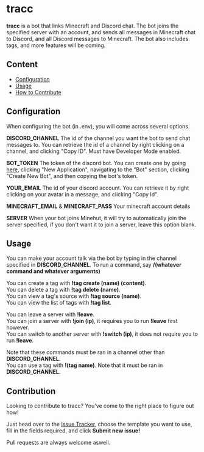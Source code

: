 # tracc

**tracc** is a bot that links Minecraft and Discord chat. The bot joins the specified server with an account, and sends all messages in Minecraft chat to Discord, and all Discord messages to Minecraft. The bot also includes tags, and more features will be coming.

## Content

- [Configuration](https://github.com/untitledgeese/tracc#configuration)
- [Usage](https://github.com/untitledgeese/tracc#usage)
- [How to Contribute](https://github.com/untitledgeese/tracc#contribution)

## Configuration

When configuring the bot (in .env), you will come across several options.

**DISCORD_CHANNEL** The id of the channel you want the bot to send chat messages to. You can retrieve the id of a channel by right clicking on a channel, and clicking "Copy ID". Must have Developer Mode enabled.

**BOT_TOKEN** The token of the discord bot. You can create one by going [here](https://discord.com/developers/applications/me), clicking "New Application", navigating to the "Bot" section, clicking "Create New Bot", and then copying the bot's token.

**YOUR_EMAIL** The id of your discord account. You can retrieve it by right clicking on your avatar in a message, and clicking "Copy Id".

**MINECRAFT_EMAIL** & **MINECRAFT_PASS** Your minecraft account details

**SERVER** When your bot joins Minehut, it will try to automatically join the server specified, if you don't want it to join a server, leave this option blank.

## Usage

You can make your account talk via the bot by typing in the channel specified in **DISCORD_CHANNEL**. To run a command, say **/(whatever command and whatever arguments)**

You can create a tag with **!tag create (name) (content)**.<br> You can delete a tag with **!tag delete (name)**.<br> You can view a tag's source with **!tag source (name)**.<br> You can view the list of tags with **!tag list**.

You can leave a server with **!leave**.<br> You can join a server with **!join (ip)**, it requires you to run **!leave** first however.<br> You can switch to another server with **!switch (ip)**, it does not require you to run **!leave**.

Note that these commands must be ran in a channel other than **DISCORD_CHANNEL**.<br> You can use a tag with **!(tag name)**. Note that it must be ran in **DISCORD_CHANNEL**.

## Contribution

Looking to contribute to tracc? You've come to the right place to figure out how!

Just head over to the [Issue Tracker](https://github.com/untitledgeese/tracc/issues/new), choose the template you want to use, fill in the fields required, and click **Submit new issue!**

Pull requests are always welcome aswell.
